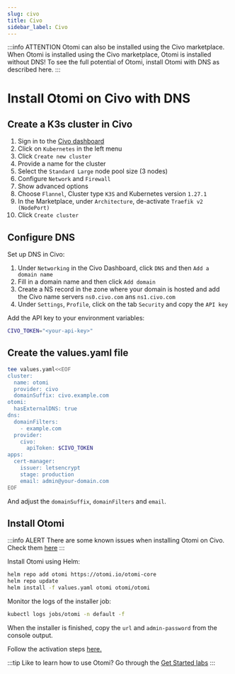 ```yaml
---
slug: civo
title: Civo
sidebar_label: Civo
---
```


:::info ATTENTION
Otomi can also be installed using the Civo marketplace. When Otomi is installed using the Civo marketplace, Otomi is installed without DNS! To see the full potential of Otomi, install Otomi with DNS as described here.
:::

# Install Otomi on Civo with DNS

## Create a K3s cluster in Civo

1. Sign in to the [Civo dashboard](https://dashboard.civo.com/)
2. Click on `Kubernetes` in the left menu
3. Click `Create new cluster`
4. Provide a name for the cluster
5. Select the `Standard Large` node pool size (3 nodes)
6. Configure `Network` and `Firewall`
7. Show advanced options
8. Choose `Flannel`, Cluster type `K3S` and Kubernetes version `1.27.1`
9. In the Marketplace, under `Architecture`, de-activate `Traefik v2 (NodePort)`
10. Click `Create cluster`

## Configure DNS

Set up DNS in Civo:

1. Under `Networking` in the Civo Dashboard, click `DNS` and then `Add a domain name`
2. Fill in a domain name and then click `Add domain`
3. Create a NS record in the zone where your domain is hosted and add the Civo name servers `ns0.civo.com` ans `ns1.civo.com`
4. Under `Settings`, `Profile`, click on the tab `Security` and copy the `API key`

Add the API key to your environment variables:

```bash
CIVO_TOKEN="<your-api-key>"
```

## Create the values.yaml file

```bash
tee values.yaml<<EOF
cluster:
  name: otomi
  provider: civo
  domainSuffix: civo.example.com
otomi:
  hasExternalDNS: true
dns:
  domainFilters: 
    - example.com
  provider:
    civo:
      apiToken: $CIVO_TOKEN
apps:
  cert-manager:
    issuer: letsencrypt
    stage: production
    email: admin@your-domain.com
EOF
```

And adjust the `domainSuffix`, `domainFilters` and `email`.

## Install Otomi

:::info ALERT
There are some known issues when installing Otomi on Civo. Check them [here](known-issues.md)
:::

Install Otomi using Helm:

```bash
helm repo add otomi https://otomi.io/otomi-core
helm repo update
helm install -f values.yaml otomi otomi/otomi
```

Monitor the logs of the installer job:

```bash
kubectl logs jobs/otomi -n default -f
```

When the installer is finished, copy the `url` and `admin-password` from the console output.

Follow the activation steps [here.](https://otomi.io/docs/get-started/activation)

:::tip
Like to learn how to use Otomi? Go through the [Get Started labs](/docs/for-devs/get-started/overview.md)
:::